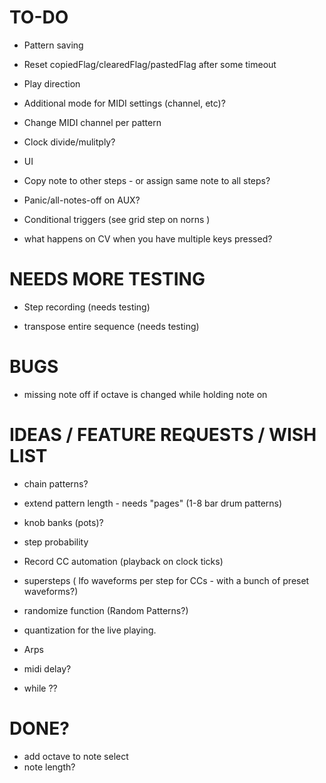 # TO-DO 

* Pattern saving

* Reset copiedFlag/clearedFlag/pastedFlag after some timeout

* Play direction

* Additional mode for MIDI settings (channel, etc)?

* Change MIDI channel per pattern  

* Clock divide/mulitply?

* UI

* Copy note to other steps - or assign same note to all steps?

* Panic/all-notes-off on AUX?

* Conditional triggers (see grid step on norns )

* what happens on CV when you have multiple keys pressed?


# NEEDS MORE TESTING

* Step recording (needs testing)
 
* transpose entire sequence (needs testing)


# BUGS

* missing note off if octave is changed while holding note on


# IDEAS / FEATURE REQUESTS / WISH LIST

* chain patterns?

* extend pattern length - needs "pages" (1-8 bar drum patterns)

* knob banks (pots)?

* step probability

* Record CC automation (playback on clock ticks)

* supersteps ( lfo waveforms per step for CCs - with a bunch of preset waveforms?)

* randomize function (Random Patterns?)

* quantization for the live playing.

* Arps

* midi delay?

* while ??


# DONE?

* add octave to note select
* note length?

